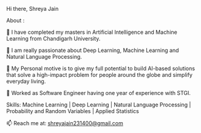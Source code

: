 Hi there, Shreya Jain

About :

🔭 I have completed my masters in Artificial Intelligence and Machine Learning from Chandigarh University.

🔭 I am really passionate about Deep Learning, Machine Learning and Natural Language Processing.

💬 My Personal motive is to give my full potential to build AI-based solutions that solve a high-impact problem for people around the globe and simplify everyday living.

👯 Worked as Software Engineer having one year of experience with STGI.

Skills: Machine Learning | Deep Learning | Natural Language Processing | Probability and Random Variables | Applied Statistics

📫 Reach me at: shreyajain231400@gmail.com
